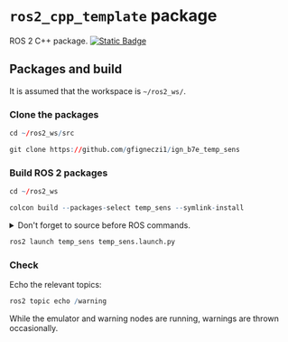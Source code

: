 # `ros2_cpp_template` package
ROS 2 C++ package.  [![Static Badge](https://img.shields.io/badge/ROS_2-Humble-34aec5)](https://docs.ros.org/en/humble/)
## Packages and build

It is assumed that the workspace is `~/ros2_ws/`.

### Clone the packages
``` r
cd ~/ros2_ws/src
```
``` r
git clone https://github.com/gfigneczi1/ign_b7e_temp_sens
```

### Build ROS 2 packages
``` r
cd ~/ros2_ws
```
``` r
colcon build --packages-select temp_sens --symlink-install
```

<details>
<summary> Don't forget to source before ROS commands.</summary>

``` bash
source ~/ros2_ws/install/setup.bash
```
</details>

``` r
ros2 launch temp_sens temp_sens.launch.py
```

### Check
Echo the relevant topics:
``` r
ros2 topic echo /warning
```
While the emulator and warning nodes are running, warnings are thrown occasionally.